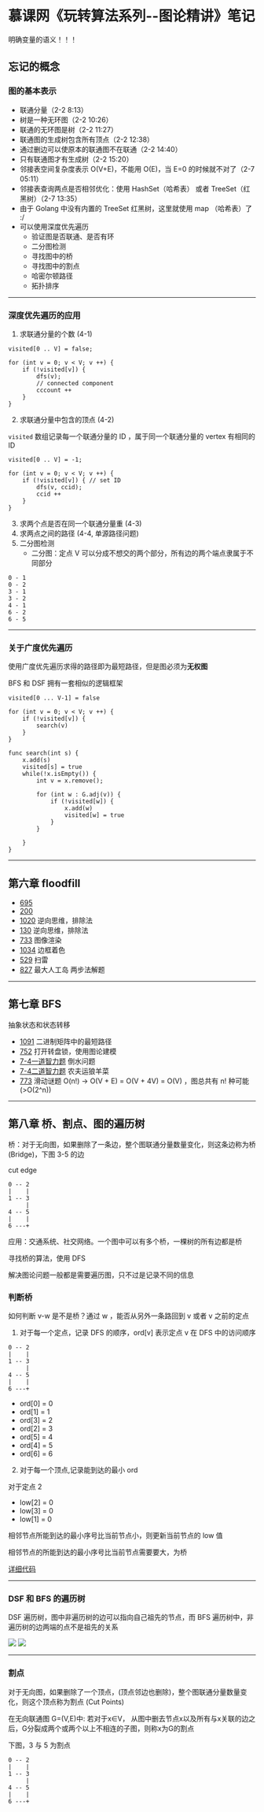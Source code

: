 # 慕课网《玩转算法系列--图论精讲》笔记

明确变量的语义！！！

## 忘记的概念

### 图的基本表示

- 联通分量（2-2 8:13）
- 树是一种无环图（2-2 10:26）
- 联通的无环图是树（2-2 11:27）
- 联通图的生成树包含所有顶点（2-2 12:38）
- 通过删边可以使原本的联通图不在联通（2-2 14:40）
- 只有联通图才有生成树（2-2 15:20）
- 邻接表空间复杂度表示 O(V+E)，不能用 O(E)，当 E=0 的时候就不对了（2-7 05:11）
- 邻接表查询两点是否相邻优化：使用 HashSet（哈希表） 或者 TreeSet（红黑树）（2-7 13:35）
- 由于 Golang 中没有内置的 TreeSet 红黑树，这里就使用 map （哈希表）了 :/
- 可以使用深度优先遍历
    - 验证图是否联通、是否有环
    - 二分图检测
    - 寻找图中的桥
    - 寻找图中的割点
    - 哈密尔顿路径
    - 拓扑排序

---

### 深度优先遍历的应用

1. 求联通分量的个数 (4-1)

```text
visited[0 .. V] = false;

for (int v = 0; v < V; v ++) {
    if (!visited[v]) {
        dfs(v);
        // connected component
        cccount ++
    }
}
```

2. 求联通分量中包含的顶点 (4-2)

`visited` 数组记录每一个联通分量的 ID ，属于同一个联通分量的 vertex 有相同的 ID

```text
visited[0 .. V] = -1;

for (int v = 0; v < V; v ++) {
    if (!visited[v]) { // set ID
        dfs(v, ccid);
        ccid ++
    }
}
```

3. 求两个点是否在同一个联通分量重 (4-3)
4. 求两点之间的路径 (4-4, 单源路径问题)
5. 二分图检测
    - 二分图：定点 V 可以分成不想交的两个部分，所有边的两个端点隶属于不同部分

```text
0 - 1
0 - 2
3 - 1
3 - 2
4 - 1
6 - 2
6 - 5
```

---

### 关于广度优先遍历

使用广度优先遍历求得的路径即为最短路径，但是图必须为**无权图**

BFS 和 DSF 拥有一套相似的逻辑框架

```text
visited[0 ... V-1] = false

for (int v = 0; v < V; v ++) {
    if (!visited[v]) {
        search(v)
    }
}

func search(int s) {
    x.add(s)
    visited[s] = true
    while(!x.isEmpty()) {
        int v = x.remove();
        
        for (int w : G.adj(v)) {
            if (!visited[w]) {
                x.add(w)
                visited[w] = true
            }
        }

    }
}
```

---

## 第六章 floodfill

- [695](leetcode/l-695)
- [200](leetcode/l-200)
- [1020](leetcode/l-1020) 逆向思维，排除法
- [130](leetcode/l-130) 逆向思维，排除法
- [733](leetcode/l-733)   图像渲染 
- [1034](leetcode/l-1034) 边框着色
- [529](leetcode/l-529) 扫雷
- [827](leetcode/l-827) 最大人工岛 两步法解题

---

## 第七章 BFS

抽象状态和状态转移

- [1091](leetcode/l-1091) 二进制矩阵中的最短路径
- [752](leetcode/l-752)  打开转盘锁，使用图论建模
- [7-4一道智力题](traverse_graph/7-4-IQ-test) 倒水问题
- [7-4二道智力题](traverse_graph/7-4-IQ-test) 农夫运狼羊菜
- [773](leetcode/l-773) 滑动谜题  O(n!) ->  O(V + E) = O(V + 4V) = O(V) ，图总共有 n! 种可能 (\>O(2^n))

---

## 第八章 桥、割点、图的遍历树

桥：对于无向图，如果删除了一条边，整个图联通分量数量变化，则这条边称为桥(Bridge)，下图 3-5 的边

cut edge

```text
0 -- 2
|    |
1 -- 3
     |
4 -- 5
|    |
6 ---+
```

应用：交通系统、社交网络。一个图中可以有多个桥，一棵树的所有边都是桥

寻找桥的算法，使用 DFS

解决图论问题一般都是需要遍历图，只不过是记录不同的信息

### 判断桥

如何判断 v-w 是不是桥？通过 w ，能否从另外一条路回到 v 或者 v 之前的定点

1. 对于每一个定点，记录 DFS 的顺序，ord[v] 表示定点 v 在 DFS 中的访问顺序

```text
0 -- 2
|    |
1 -- 3
     |
4 -- 5
|    |
6 ---+
```

- ord[0] = 0
- ord[1] = 1
- ord[3] = 2
- ord[2] = 3
- ord[5] = 4
- ord[4] = 5
- ord[6] = 6

2. 对于每一个顶点,记录能到达的最小 ord

对于定点 2

- low[2] = 0
- low[3] = 0
- low[1] = 0

相邻节点所能到达的最小序号比当前节点小，则更新当前节点的 low 值

相邻节点的所能到达的最小序号比当前节点需要要大，为桥

[详细代码](cpt8-cut-edge-points/bridge.go)

---

### DSF 和 BFS 的遍历树

DSF 遍历树，图中非遍历树的边可以指向自己祖先的节点，而 BFS 遍历树中，非遍历树的边两端的点不是祖先的关系

![](assets/DFS-tree.png)
![](assets/DFS-BFS-tree.png)

---

### 割点

对于无向图，如果删除了一个顶点，(顶点邻边也删除)，整个图联通分量数量变化，则这个顶点称为割点 (Cut Points)

在无向联通图 G=(V,E)中: 若对于x∈V， 从图中删去节点x以及所有与x关联的边之后，G分裂成两个或两个以上不相连的子图，则称x为G的割点

下图，3 与 5 为割点

```text
0 -- 2
|    |
1 -- 3
     |
4 -- 5
|    |
6 ---+
```
